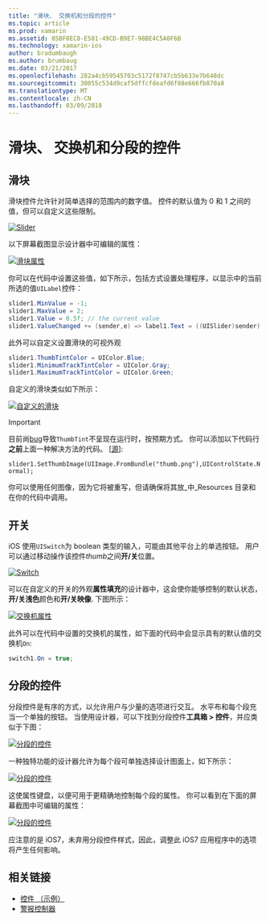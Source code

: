 ```yaml
---
title: "滑块、 交换机和分段的控件"
ms.topic: article
ms.prod: xamarin
ms.assetid: 85BF0EC8-E581-49CD-B9E7-98BE4C5A0F6B
ms.technology: xamarin-ios
author: bradumbaugh
ms.author: brumbaug
ms.date: 03/21/2017
ms.openlocfilehash: 282a4cb59545703c5172f8747cb5b633e7b648dc
ms.sourcegitcommit: 30055c534d9caf5dffcfdeafd6f08e666fb870a8
ms.translationtype: MT
ms.contentlocale: zh-CN
ms.lasthandoff: 03/09/2018
---
```

# <a name="sliders-switches-and-segmented-controls"></a>滑块、 交换机和分段的控件

<a name="Sliders" />


## <a name="sliders"></a>滑块

滑块控件允许针对简单选择的范围内的数字值。 控件的默认值为 0 和 1 之间的值，但可以自定义这些限制。

 [![](slider-switch-segmented-controls-images/image25a.png "Slider")](slider-switch-segmented-controls-images/image25a.png#lightbox)

以下屏幕截图显示设计器中可编辑的属性：

 [![](slider-switch-segmented-controls-images/image26a.png "滑块属性")](slider-switch-segmented-controls-images/image25a.png#lightbox)

你可以在代码中设置这些值，如下所示，包括方式设置处理程序，以显示中的当前所选的值`UILabel`控件：

```csharp
slider1.MinValue = -1;
slider1.MaxValue = 2;
slider1.Value = 0.5f; // the current value
slider1.ValueChanged += (sender,e) => label1.Text = ((UISlider)sender).Value.ToString ();
```

此外可以自定义设置滑块的可视外观

```csharp
slider1.ThumbTintColor = UIColor.Blue;
slider1.MinimumTrackTintColor = UIColor.Gray;
slider1.MaximumTrackTintColor = UIColor.Green;
```

自定义的滑块类似如下所示：

 [![](slider-switch-segmented-controls-images/image27a.png "自定义的滑块")](slider-switch-segmented-controls-images/image28a.png#lightbox)

> [!IMPORTANT]
> 目前尚[bug](http://stackoverflow.com/a/19496179)导致`ThumbTint`不呈现在运行时，按预期方式。 你可以添加以下代码行**之前**上面一种解决方法的代码。 [[源](http://stackoverflow.com/a/21396794)]:
>
> `slider1.SetThumbImage(UIImage.FromBundle("thumb.png"),UIControlState.Normal);`
> 
> 你可以使用任何图像，因为它将被重写，但请确保将其放_中_Resources 目录和在你的代码中调用。

<a name="Switch" />

## <a name="switch"></a>开关

iOS 使用`UISwitch`为 boolean 类型的输入，可能由其他平台上的单选按钮。 用户可以通过移动操作该控件*thumb*之间**开/关**位置。

 [![](slider-switch-segmented-controls-images/image28a.png "Switch")](slider-switch-segmented-controls-images/image28a.png#lightbox)

可以在自定义的开关的外观**属性填充**的设计器中，这会使你能够控制的默认状态，**开/关浅色**颜色和**开/关映像**. 下图所示：

 [![](slider-switch-segmented-controls-images/image29a.png "交换机属性")](slider-switch-segmented-controls-images/image29a.png#lightbox)

此外可以在代码中设置的交换机的属性，如下面的代码中会显示具有的默认值的交换机`On`:

```csharp
switch1.On = true;
```

 <a name="Segmented_Controls" />


## <a name="segmented-controls"></a>分段的控件

分段控件是有序的方式，以允许用户与少量的选项进行交互。 水平布和每个段充当一个单独的按钮。 当使用设计器，可以下找到分段控件**工具箱 > 控件**，并应类似于下图：

 [![](slider-switch-segmented-controls-images/segmentedcontrol.png "分段的控件")](slider-switch-segmented-controls-images/segmentedcontrol.png#lightbox)

一种独特功能的设计器允许为每个段可单独选择设计图面上，如下所示：

 [![](slider-switch-segmented-controls-images/segmentedcontrolselection.png "分段的控件")](slider-switch-segmented-controls-images/segmentedcontrolselection.png#lightbox)

这使属性键盘，以便可用于更精确地控制每个段的属性。 你可以看到在下面的屏幕截图中可编辑的属性：

 [![](slider-switch-segmented-controls-images/segmentedcontrolproperties.png "分段的控件")](slider-switch-segmented-controls-images/segmentedcontrolproperties.png#lightbox)

应注意的是 iOS7，未弃用分段控件样式，因此，调整此 iOS7 应用程序中的选项将产生任何影响。

## <a name="related-links"></a>相关链接

- [控件 （示例）](https://developer.xamarin.com/samples/Controls/)
- [警报控制器](https://developer.xamarin.com/recipes/ios/standard_controls/alertcontroller/)
